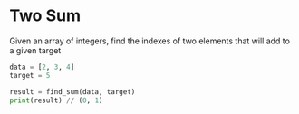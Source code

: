 # Two Sum

Given an array of integers, find the indexes of two elements that will add
to a given target

```python
data = [2, 3, 4]
target = 5

result = find_sum(data, target)
print(result) // (0, 1)
```

